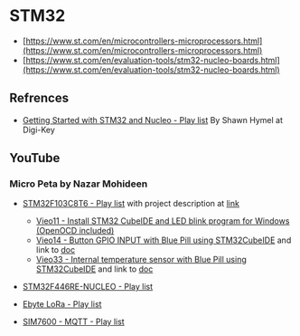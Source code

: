# STM32

* [https://www.st.com/en/microcontrollers-microprocessors.html](https://www.st.com/en/microcontrollers-microprocessors.html)
* [https://www.st.com/en/evaluation-tools/stm32-nucleo-boards.html](https://www.st.com/en/evaluation-tools/stm32-nucleo-boards.html)

## Refrences

* [Getting Started with STM32 and Nucleo - Play list](https://www.youtube.com/playlist?list=PLEBQazB0HUyRYuzfi4clXsKUSgorErmBv) By Shawn Hymel at Digi-Key

## YouTube

### Micro Peta by Nazar Mohideen

* [STM32F103C8T6 - Play list](https://www.youtube.com/playlist?list=PL5e8EBlOu5_P_RV5HJfVLYniii4qZYcp4) with project description at [link](http://micropeta.com)
  * [Vieo11 - Install STM32 CubeIDE and LED blink program for Windows (OpenOCD included)](https://www.youtube.com/watch?v=kXg467nVd_A)
  * [Vieo14 - Button GPIO INPUT with Blue Pill using STM32CubeIDE](https://www.youtube.com/watch?v=kXg467nVd_A&list=PL5e8EBlOu5_P_RV5HJfVLYniii4qZYcp4&index=58&t=2s) and link to [doc](http://micropeta.com/video14)
  * [Vieo33 - Internal temperature sensor with Blue Pill using STM32CubeIDE](https://www.youtube.com/watch?v=OvA_g4ez-zs&list=PL5e8EBlOu5_P_RV5HJfVLYniii4qZYcp4&index=39) and link to [doc](http://micropeta.com/video33)
  
* [STM32F446RE-NUCLEO - Play list](https://www.youtube.com/playlist?list=PL5e8EBlOu5_MTOh7YAXhdjD4uYUccUexo)
* [Ebyte LoRa - Play list](https://www.youtube.com/playlist?list=PL5e8EBlOu5_PK2jJ2kD2Wt24SHHP9hosk)
* [SIM7600 - MQTT - Play list](https://www.youtube.com/playlist?list=PL5e8EBlOu5_PK2jJ2kD2Wt24SHHP9hosk)

